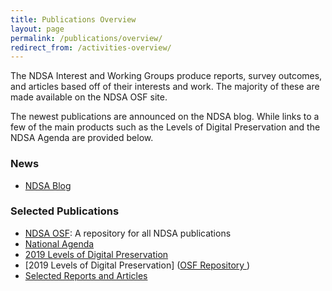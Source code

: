```yaml
---
title: Publications Overview
layout: page
permalink: /publications/overview/
redirect_from: /activities-overview/
---
```

The NDSA Interest and Working Groups produce reports, survey outcomes, and articles based off of their interests and work. The majority of these are made available on the NDSA OSF site.  

The newest publications are announced on the NDSA blog.  While links to a few of the main products such as the Levels of Digital Preservation and the NDSA Agenda are provided below.

### News
- [NDSA Blog](/news/)

### Selected Publications
- [NDSA OSF](https://osf.io/4d567/): A repository for all NDSA publications
- [National Agenda](/national-agenda/)
- [2019 Levels of Digital Preservation](/activities/levels-of-digital-preservation/)
- [2019 Levels of Digital Preservation] (<a href="https://osf.io/qgz98/" target="_blank">OSF Repository <i class="fas fa-external-link-alt"></i></a>)
- [Selected Reports and Articles](/publications/)

<!--https://osf.io/qgz98/
<li><a href="https://osf.io/qgz98/" target="_blank">OSF Repository <i class="fas fa-external-link-alt"></i></a></li>-->

<!--### Resources and tools
- [Experts Guide](/experts-guide): A list of individuals from member organizations available to speak to the news media about a variety of digital stewardship topics, and who are recognized for their contributions to the NDSA community.
- [Case Studies](/activities/case-studies): The [Content Interest Group](/working-groups/content/) has created case studies to engage members of the community in the preservation of content and to encourate the cultivation of relationships that could enambe preservation.
- [Glossary](http://ndsa.org/glossary/): A definition of terms of special value to the NDSA and its extended digital stewardship community.-->
<!--- ### Library of Congress Blog Posts
- [The Signal](https://blogs.loc.gov/thesignal/category/ndsa-2/)
- [Content Matters Interviews](https://blogs.loc.gov/thesignal/category/content-matters-interview/)
- [Insights Interviews](https://blogs.loc.gov/thesignal/category/insights-interview/)-->

